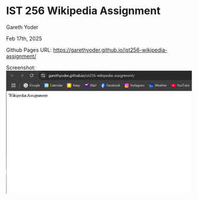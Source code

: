 # IST 256 Wikipedia Assignment

Gareth Yoder

Feb 17th, 2025

Github Pages URL: https://garethyoder.github.io/ist256-wikipedia-assignment/

Screenshot:
![Screenshot of Assignment](Wikipedida-assignment.png)